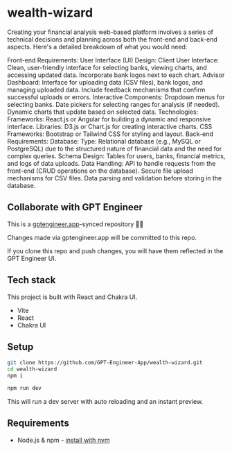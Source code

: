 # wealth-wizard

Creating your financial analysis web-based platform involves a series of technical decisions and planning across both the front-end and back-end aspects. Here's a detailed breakdown of what you would need:

Front-end Requirements:
User Interface (UI) Design:
Client User Interface: Clean, user-friendly interface for selecting banks, viewing charts, and accessing updated data. Incorporate bank logos next to each chart.
Advisor Dashboard: Interface for uploading data (CSV files), bank logos, and managing uploaded data. Include feedback mechanisms that confirm successful uploads or errors.
Interactive Components:
Dropdown menus for selecting banks.
Date pickers for selecting ranges for analysis (if needed).
Dynamic charts that update based on selected data.
Technologies:
Frameworks: React.js or Angular for building a dynamic and responsive interface.
Libraries: D3.js or Chart.js for creating interactive charts.
CSS Frameworks: Bootstrap or Tailwind CSS for styling and layout.
Back-end Requirements:
Database:
Type: Relational database (e.g., MySQL or PostgreSQL) due to the structured nature of financial data and the need for complex queries.
Schema Design: Tables for users, banks, financial metrics, and logs of data uploads.
Data Handling:
API to handle requests from the front-end (CRUD operations on the database).
Secure file upload mechanisms for CSV files.
Data parsing and validation before storing in the database.


## Collaborate with GPT Engineer

This is a [gptengineer.app](https://gptengineer.app)-synced repository 🌟🤖

Changes made via gptengineer.app will be committed to this repo.

If you clone this repo and push changes, you will have them reflected in the GPT Engineer UI.

## Tech stack

This project is built with React and Chakra UI.

- Vite
- React
- Chakra UI

## Setup

```sh
git clone https://github.com/GPT-Engineer-App/wealth-wizard.git
cd wealth-wizard
npm i
```

```sh
npm run dev
```

This will run a dev server with auto reloading and an instant preview.

## Requirements

- Node.js & npm - [install with nvm](https://github.com/nvm-sh/nvm#installing-and-updating)
